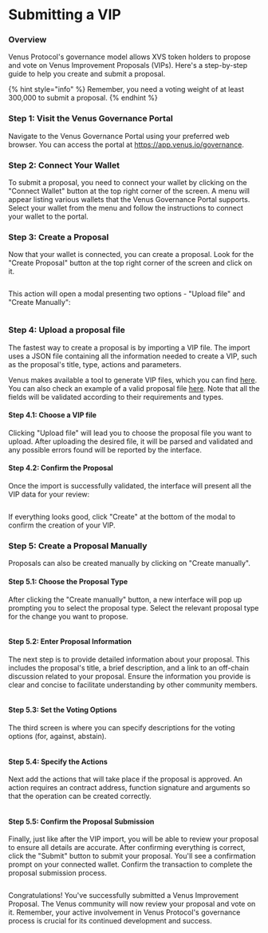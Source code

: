 # Submitting a VIP

### Overview

Venus Protocol's governance model allows XVS token holders to propose and vote on Venus Improvement Proposals (VIPs). Here's a step-by-step guide to help you create and submit a proposal.

{% hint style="info" %}
Remember, you need a voting weight of at least 300,000 to submit a proposal.
{% endhint %}

### Step 1: Visit the Venus Governance Portal

Navigate to the Venus Governance Portal using your preferred web browser. You can access the portal at <https://app.venus.io/governance>.

### Step 2: Connect Your Wallet

To submit a proposal, you need to connect your wallet by clicking on the "Connect Wallet" button at the top right corner of the screen. A menu will appear listing various wallets that the Venus Governance Portal supports. Select your wallet from the menu and follow the instructions to connect your wallet to the portal.

### Step 3: Create a Proposal

Now that your wallet is connected, you can create a proposal. Look for the "Create Proposal" button at the top right corner of the screen and click on it.

<figure><img src="../../.gitbook/assets/VIP_create_proposal_3.jpg" alt=""><figcaption></figcaption></figure>

This action will open a modal presenting two options - "Upload file" and "Create Manually":

<figure><img src="../../.gitbook/assets/VIP_create_modal_3.png" alt=""><figcaption></figcaption></figure>

### Step 4: Upload a proposal file

The fastest way to create a proposal is by importing a VIP file. The import uses a JSON file containing all the information needed to create a VIP, such as the proposal's title, type, actions and parameters.

Venus makes available a tool to generate VIP files, which you can find [here](https://github.com/VenusProtocol/vips#create-proposal). You can also check an example of a valid proposal file [here](https://github.com/VenusProtocol/venus-protocol-interface/blob/main/src/assets/proposals/vip-123.json). Note that all the fields will be validated according to their requirements and types.

#### Step 4.1: Choose a VIP file

Clicking "Upload file" will lead you to choose the proposal file you want to upload. After uploading the desired file, it will be parsed and validated and any possible errors found will be reported by the interface.

#### Step 4.2: Confirm the Proposal

Once the import is successfully validated, the interface will present all the VIP data for your review:

<figure><img src="../../.gitbook/assets/VIP_import_confirm_4-2.png" alt=""><figcaption></figcaption></figure>

If everything looks good, click "Create" at the bottom of the modal to confirm the creation of your VIP.

### Step 5: Create a Proposal Manually

Proposals can also be created manually by clicking on "Create manually".

#### Step 5.1: Choose the Proposal Type

After clicking the "Create manually" button, a new interface will pop up prompting you to select the proposal type. Select the relevant proposal type for the change you want to propose.

<figure><img src="../../.gitbook/assets/VIP_select_type_5-1.jpg" alt=""><figcaption></figcaption></figure>

#### Step 5.2: Enter Proposal Information

The next step is to provide detailed information about your proposal. This includes the proposal's title, a brief description, and a link to an off-chain discussion related to your proposal. Ensure the information you provide is clear and concise to facilitate understanding by other community members.

<figure><img src="../../.gitbook/assets/VIP_proposal_info_5-2.jpg" alt=""><figcaption></figcaption></figure>

#### Step 5.3: Set the Voting Options

The third screen is where you can specify descriptions for the voting options (for, against, abstain).

<figure><img src="../../.gitbook/assets/VIP_voting_options_5-3.jpg" alt=""><figcaption></figcaption></figure>

#### Step 5.4: Specify the Actions

Next add the actions that will take place if the proposal is approved. An action requires an contract address, function signature and arguments so that the operation can be created correctly.

<figure><img src="../../.gitbook/assets/VIP_actions_5-4.jpg" alt=""><figcaption></figcaption></figure>

#### Step 5.5: Confirm the Proposal Submission

Finally, just like after the VIP import, you will be able to review your proposal to ensure all details are accurate. After confirming everything is correct, click the "Submit" button to submit your proposal. You'll see a confirmation prompt on your connected wallet. Confirm the transaction to complete the proposal submission process.

<figure><img src="../../.gitbook/assets/VIP_confirm_5-5.jpg" alt=""><figcaption></figcaption></figure>

Congratulations! You've successfully submitted a Venus Improvement Proposal. The Venus community will now review your proposal and vote on it. Remember, your active involvement in Venus Protocol's governance process is crucial for its continued development and success.

